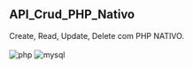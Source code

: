 <h2> API_Crud_PHP_Nativo </h2>
Create, Read, Update, Delete  com PHP NATIVO.

<div style="display:inline_block"><br/>
  <img align"center" alt="php" src="https://img.shields.io/badge/PHP-777BB4?style=for-the-badge&logo=php&logoColor=white"/>
  <img align"center" alt="mysql" src=" https://img.shields.io/badge/MySQL-00000F?style=for-the-badge&logo=mysql&logoColor=white"/>
  
  
 
  
</div>
